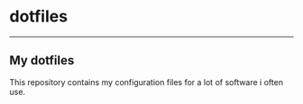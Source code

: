 # dotfiles

---

## My dotfiles

<p>This repository contains my configuration files for a lot of software i often use.<p>
